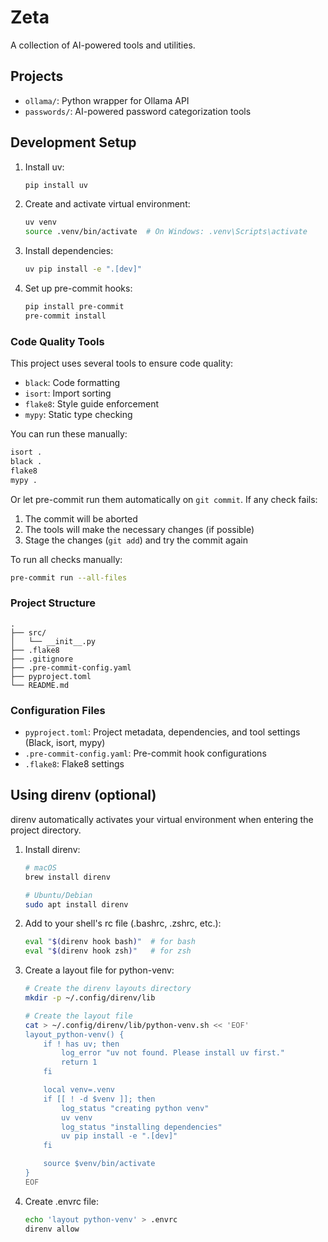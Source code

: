 # Zeta

A collection of AI-powered tools and utilities.

## Projects

- `ollama/`: Python wrapper for Ollama API
- `passwords/`: AI-powered password categorization tools

## Development Setup

1. Install uv:
    ```bash
    pip install uv
    ```

2. Create and activate virtual environment:
    ```bash
    uv venv
    source .venv/bin/activate  # On Windows: .venv\Scripts\activate
    ```

3. Install dependencies:
    ```bash
    uv pip install -e ".[dev]"
    ```

4. Set up pre-commit hooks:
    ```bash
    pip install pre-commit
    pre-commit install
    ```

### Code Quality Tools

This project uses several tools to ensure code quality:

- `black`: Code formatting
- `isort`: Import sorting
- `flake8`: Style guide enforcement
- `mypy`: Static type checking

You can run these manually:
```bash
isort .
black .
flake8
mypy .
```

Or let pre-commit run them automatically on `git commit`. If any check fails:
1. The commit will be aborted
2. The tools will make the necessary changes (if possible)
3. Stage the changes (`git add`) and try the commit again

To run all checks manually:
```bash
pre-commit run --all-files
```

### Project Structure
```
.
├── src/
│   └── __init__.py
├── .flake8
├── .gitignore
├── .pre-commit-config.yaml
├── pyproject.toml
└── README.md
```

### Configuration Files
- `pyproject.toml`: Project metadata, dependencies, and tool settings (Black, isort, mypy)
- `.pre-commit-config.yaml`: Pre-commit hook configurations
- `.flake8`: Flake8 settings

## Using direnv (optional)

direnv automatically activates your virtual environment when entering the project directory.

1. Install direnv:
    ```bash
    # macOS
    brew install direnv

    # Ubuntu/Debian
    sudo apt install direnv
    ```

2. Add to your shell's rc file (.bashrc, .zshrc, etc.):
    ```bash
    eval "$(direnv hook bash)"  # for bash
    eval "$(direnv hook zsh)"   # for zsh
    ```

3. Create a layout file for python-venv:
    ```bash
    # Create the direnv layouts directory
    mkdir -p ~/.config/direnv/lib

    # Create the layout file
    cat > ~/.config/direnv/lib/python-venv.sh << 'EOF'
    layout_python-venv() {
        if ! has uv; then
            log_error "uv not found. Please install uv first."
            return 1
        fi

        local venv=.venv
        if [[ ! -d $venv ]]; then
            log_status "creating python venv"
            uv venv
            log_status "installing dependencies"
            uv pip install -e ".[dev]"
        fi

        source $venv/bin/activate
    }
    EOF
    ```

4. Create .envrc file:
    ```bash
    echo 'layout python-venv' > .envrc
    direnv allow
    ```
